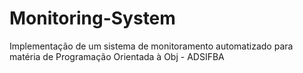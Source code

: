 # Monitoring-System
Implementação de um sistema de monitoramento automatizado para matéria de Programação Orientada à Obj - ADSIFBA
